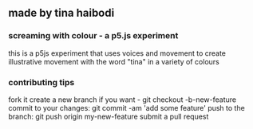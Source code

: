 
## made by tina haibodi


###  screaming with colour - a p5.js experiment

this is a p5js experiment that uses voices and movement to create illustrative movement with the word "tina" in a variety of colours 

### contributing tips
fork it
create a new branch if you want - git checkout -b-new-feature
commit to your changes: git commit -am 'add some feature'
push to the branch: git push origin my-new-feature
submit a pull request
